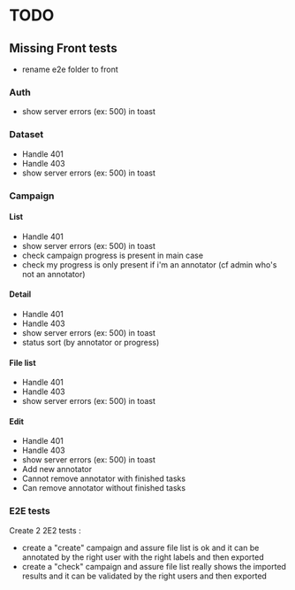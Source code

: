 # TODO

## Missing Front tests

- rename e2e folder to front

### Auth

- show server errors (ex: 500) in toast

### Dataset

- Handle 401
- Handle 403
- show server errors (ex: 500) in toast

### Campaign

#### List

- Handle 401
- show server errors (ex: 500) in toast
- check campaign progress is present in main case
- check my progress is only present if i'm an annotator (cf admin who's not an annotator)

#### Detail

- Handle 401
- Handle 403
- show server errors (ex: 500) in toast
- status sort (by annotator or progress)

#### File list

- Handle 401
- Handle 403
- show server errors (ex: 500) in toast

#### Edit

- Handle 401
- Handle 403
- show server errors (ex: 500) in toast
- Add new annotator
- Cannot remove annotator with finished tasks
- Can remove annotator without finished tasks

### E2E tests

Create 2 2E2 tests :

- create a "create" campaign and assure file list is ok and it can be annotated by the right user with the right labels
  and then exported
- create a "check" campaign and assure file list really shows the imported results and it can be validated by the right
  users and then exported

